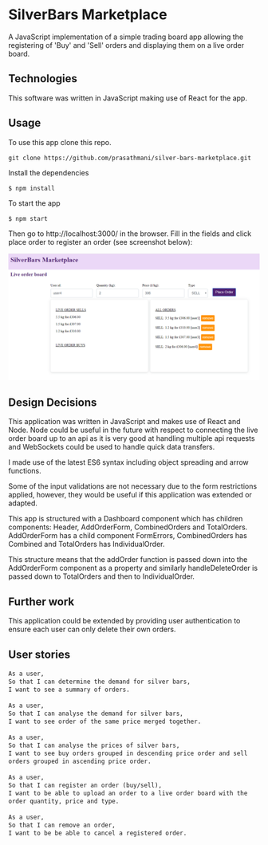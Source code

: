 # SilverBars Marketplace

A JavaScript implementation of a simple trading board app allowing the registering of 'Buy' and 'Sell' orders and displaying them on a live order board.

## Technologies

This software was written in JavaScript making use of React for the app.

## Usage

To use this app clone this repo.

```
git clone https://github.com/prasathmani/silver-bars-marketplace.git
```

Install the dependencies

```
$ npm install
```

To start the app

```
$ npm start
```

Then go to http://localhost:3000/ in the browser.
Fill in the fields and click place order to register an order (see screenshot below):

![SilverBars Interface](SilverBars-Marketplace.png)

## Design Decisions

This application was written in JavaScript and makes use of React and Node. Node could be useful in the future with respect to connecting the live order board up to an api as it is very good at handling multiple api requests and WebSockets could be used to handle quick data transfers.

I made use of the latest ES6 syntax including object spreading and arrow functions.

Some of the input validations are not necessary due to the form restrictions applied, however, they would be useful if this application was extended or adapted.

This app is structured with a Dashboard component which has children components: Header, AddOrderForm, CombinedOrders and TotalOrders. AddOrderForm has a child component FormErrors, CombinedOrders has Combined and TotalOrders has IndividualOrder.

This structure means that the addOrder function is passed down into the AddOrderForm component as a property and similarly handleDeleteOrder is passed down to TotalOrders and then to IndividualOrder.

## Further work

This application could be extended by providing user authentication to ensure each user can only delete their own orders.

## User stories

```
As a user,
So that I can determine the demand for silver bars,
I want to see a summary of orders.

As a user,
So that I can analyse the demand for silver bars,
I want to see order of the same price merged together.

As a user,
So that I can analyse the prices of silver bars,
I want to see buy orders grouped in descending price order and sell orders grouped in ascending price order.

As a user,
So that I can register an order (buy/sell),
I want to be able to upload an order to a live order board with the order quantity, price and type.

As a user,
So that I can remove an order,
I want to be be able to cancel a registered order.
```
